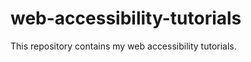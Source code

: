 web-accessibility-tutorials
===========================

This repository contains my web accessibility tutorials.
